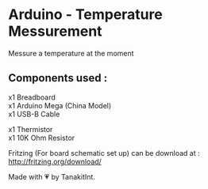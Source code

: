 # Arduino - Temperature Messurement
Messure a temperature at the moment

## Components used :
x1 Breadboard  
x1 Arduino Mega (China Model)  
x1 USB-B Cable  

x1 Thermistor  
x1 10K Ohm Resistor   

Fritzing (For board schematic set up) can be download at :  
http://fritzing.org/download/

Made with 💗 by TanakitInt.
